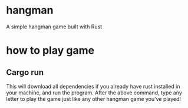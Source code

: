 # hangman
A simple hangman game built with Rust

# how to play game
## Cargo run
This will download all dependencies if you already have rust installed in your machine, and run the program.
After the above command, type any letter to play the game just like any other hangman game you've played!
